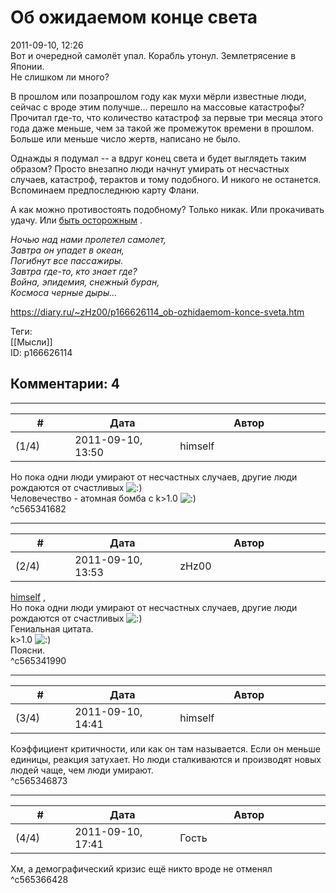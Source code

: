 Об ожидаемом конце света
========================

  
2011-09-10, 12:26  
 Вот и очередной самолёт упал. Корабль утонул. Землетрясение в Японии.   
 Не слишком ли много?   
   
 В прошлом или позапрошлом году как мухи мёрли известные люди, сейчас с вроде этим получше... перешло на массовые катастрофы? Прочитал где-то, что количество катастроф за первые три месяца этого года даже меньше, чем за такой же промежуток времени в прошлом. Больше или меньше число жертв, написано не было.   
   
 Однажды я подумал -- а вдруг конец света и будет выглядеть таким образом? Просто внезапно люди начнут умирать от несчастных случаев, катастроф, терактов и тому подобного. И никого не останется.  Вспоминаем предпоследнюю карту Флани.    
   
 А как можно противостоять подобному? Только никак. Или прокачивать удачу. Или  [быть осторожным](https://www.youtube.com/watch?v=mzb5DoBu2Dk)  .   
   
  *Ночью над нами пролетел самолет,   
 Завтра он упадет в океан,   
 Погибнут все пассажиры.   
 Завтра где-то, кто знает где?   
 Война, эпидемия, снежный буран,   
 Космоса черные дыры...*    
  
<https://diary.ru/~zHz00/p166626114_ob-ozhidaemom-konce-sveta.htm>  
  
Теги:  
[[Мысли]]  
ID: p166626114  


Комментарии: 4
--------------

  


---



|         #         |              Дата              |                     Автор                     |           ID           |
| --- | --- | --- | --- |
| (1/4) | 2011-09-10, 13:50 | himself | c565341682 |

  
 Но пока одни люди умирают от несчастных случаев, другие люди рождаются от счастливых ![:)](http://static.diary.ru/picture/3.gif)   
 Человечество - атомная бомба с k>1.0 ![:)](http://static.diary.ru/picture/3.gif)   
 ^c565341682

---



|         #         |              Дата              |                     Автор                     |           ID           |
| --- | --- | --- | --- |
| (2/4) | 2011-09-10, 13:53 | zHz00 | c565341990 |

  
  [himself](/~himself/ "void")  ,   
  Но пока одни люди умирают от несчастных случаев, другие люди рождаются от счастливых ![:)](http://static.diary.ru/picture/3.gif)    
 Гениальная цитата.   
  k>1.0 ![:)](http://static.diary.ru/picture/3.gif)    
 Поясни.   
 ^c565341990

---



|         #         |              Дата              |                     Автор                     |           ID           |
| --- | --- | --- | --- |
| (3/4) | 2011-09-10, 14:41 | himself | c565346873 |

  
 Коэффициент критичности, или как он там называется. Если он меньше единицы, реакция затухает. Но люди сталкиваются и производят новых людей чаще, чем люди умирают.   
 ^c565346873

---



|         #         |              Дата              |                     Автор                     |           ID           |
| --- | --- | --- | --- |
| (4/4) | 2011-09-10, 17:41 | Гость | c565366428 |

  
 Хм, а демографический кризис ещё никто вроде не отменял   
 ^c565366428